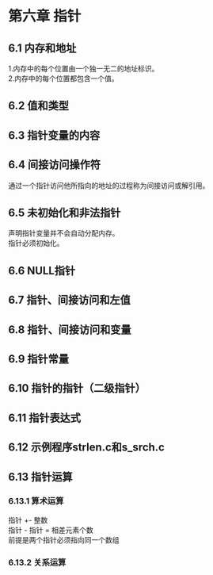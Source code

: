 # 第六章 指针
## 6.1 内存和地址
1.内存中的每个位置由一个独一无二的地址标识。  
2.内存中的每个位置都包含一个值。
## 6.2 值和类型
## 6.3 指针变量的内容
## 6.4 间接访问操作符
通过一个指针访问他所指向的地址的过程称为间接访问或解引用。  
## 6.5 未初始化和非法指针
声明指针变量并不会自动分配内存。  
指针必须初始化。
## 6.6 NULL指针
## 6.7 指针、间接访问和左值
## 6.8 指针、间接访问和变量
## 6.9 指针常量
## 6.10 指针的指针（二级指针）
## 6.11 指针表达式 
## 6.12 示例程序strlen.c和s_srch.c
## 6.13 指针运算
### 6.13.1 算术运算
指针 +- 整数  
指针 - 指针 = 相差元素个数  
前提是两个指针必须指向同一个数组
### 6.13.2 关系运算
